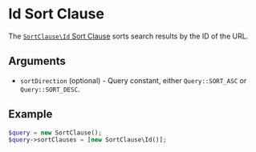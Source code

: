 # Id Sort Clause

The [`SortClause\Id` Sort Clause](https://github.com/ezsystems/ezplatform-kernel/blob/v1.0.0/eZ/Publish/API/Repository/Values/URL/Query/SortClause/Id.php)
sorts search results by the ID of the URL.

## Arguments

- `sortDirection` (optional) - Query constant, either `Query::SORT_ASC` or `Query::SORT_DESC`.

## Example

``` php
$query = new SortClause();
$query->sortClauses = [new SortClause\Id()];
```